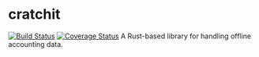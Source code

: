 cratchit
===========
[![Build Status](https://travis-ci.org/jwir3/cratchit.svg?branch=master)](https://travis-ci.org/jwir3/cratchit) [![Coverage Status](https://coveralls.io/repos/github/jwir3/cratchit/badge.svg?branch=master)](https://coveralls.io/github/jwir3/cratchit?branch=master)
A Rust-based library for handling offline accounting data.
